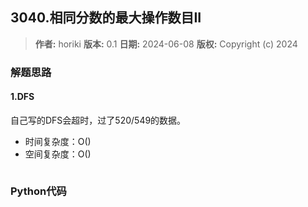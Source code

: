 ## 3040.相同分数的最大操作数目II

> **作者:** horiki
> **版本:** 0.1
> **日期:** 2024-06-08
> **版权:** Copyright (c) 2024

### 解题思路
#### 1.DFS

自己写的DFS会超时，过了520/549的数据。

- 时间复杂度：O()
- 空间复杂度：O()

```C++

```

### Python代码
```Python

```